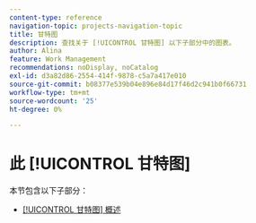 ```yaml
---
content-type: reference
navigation-topic: projects-navigation-topic
title: 甘特图
description: 查找关于 [!UICONTROL 甘特图] 以下子部分中的图表。
author: Alina
feature: Work Management
recommendations: noDisplay, noCatalog
exl-id: d3a82d86-2554-414f-9878-c5a7a417e010
source-git-commit: b08377e539b04e896e84d17f46d2c941b0f66731
workflow-type: tm+mt
source-wordcount: '25'
ht-degree: 0%

---
```


# 此 [!UICONTROL 甘特图]

本节包含以下子部分：

* [[!UICONTROL 甘特图] 概述](../../manage-work/gantt-chart/use-the-gantt-chart/gantt-chart-overview.md)

